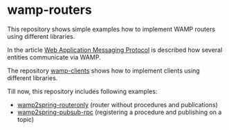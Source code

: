 # wamp-routers

This repository shows simple examples how to implement WAMP routers using different libraries.

In the article [Web Application Messaging Protocol](https://blog.felix-seifert.com/web-application-messaging-protocol/) is described how several entities communicate via WAMP.

The repository [wamp-clients](https://github.com/felix-seifert/wamp-clients) shows how to implement clients using different libraries.

Till now, this repository includes following examples:
* [wamp2spring-routeronly](https://github.com/felix-seifert/wamp-routers/tree/master/wamp2spring-routeronly) (router without procedures and publications)
* [wamp2spring-pubsub-rpc](https://github.com/felix-seifert/wamp-routers/tree/master/wamp2spring-pubsub-rpc) (registering a procedure and publishing on a topic)
